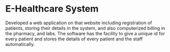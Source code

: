 # E-Healthcare System
  Developed a web application on that website including registration of patients, storing their details in the system, and also computerized billing in the pharmacy, and labs. The software has the facility to give a unique id for every patient and stores the details of every patient and the staff automatically.
